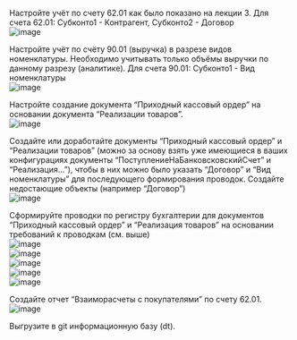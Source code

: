 Настройте учёт по счету 62.01 как было показано на лекции 3. Для счета 62.01: Субконто1 - Контрагент, Субконто2 - Договор  
![image](https://user-images.githubusercontent.com/107550671/229289336-22d5bd78-3550-4cd4-8eec-aeaa261017ef.png)  

Настройте учёт по счёту 90.01 (выручка) в разрезе видов номенклатуры. Необходимо учитывать только объёмы выручки по данному разрезу (аналитике). Для счета 90.01:  Субконто1 - Вид номенклатуры  
![image](https://user-images.githubusercontent.com/107550671/229289358-eec1804d-7db3-4d54-8a3f-791fa3af80e4.png)  

Настройте создание документа “Приходный кассовый ордер” на основании документа “Реализации товаров”.  
![image](https://user-images.githubusercontent.com/107550671/229289378-9ee9c33e-8e57-4977-a38f-332b64f18376.png)  

Создайте или доработайте документы “Приходный кассовый ордер” и “Реализации товаров” (можно за основу взять уже имеющиеся в ваших конфигурациях документы “ПоступлениеНаБанковсковскийСчет” и “Реализация…”), чтобы в них можно было указать “Договор” и “Вид номенклатуры” для последующего формирования проводок. Создайте недостающие объекты (например “Договор”)  
![image](https://user-images.githubusercontent.com/107550671/229289413-0f399c2f-1046-47a2-8ca7-e6ea13fdffab.png)  

Сформируйте проводки по регистру бухгалтерии для документов “Приходный кассовый ордер” и “Реализация товаров” на основании требований к проводкам (см. выше)  
![image](https://user-images.githubusercontent.com/107550671/229289430-b6059d44-d975-4195-bbce-da8aaff09743.png)  
![image](https://user-images.githubusercontent.com/107550671/229289442-f2d10e0e-b7f0-4cde-86f8-f06065170f07.png)  
![image](https://user-images.githubusercontent.com/107550671/229289675-9c4ccaf9-f8a2-427f-a3fc-27e46fd46744.png)  
![image](https://user-images.githubusercontent.com/107550671/229289684-c4b304d9-cb7f-48ff-b180-aca539bd6a16.png)  
![image](https://user-images.githubusercontent.com/107550671/229289706-3fd8ad8d-df01-413f-bbab-e1372b97c448.png)  

Создайте отчет “Взаиморасчеты с покупателями” по счету 62.01.  
![image](https://user-images.githubusercontent.com/107550671/229289729-37c9c55f-b1a0-4d4d-a6b0-1c211da63fef.png)  


Выгрузите в git информационную базу (dt).   
